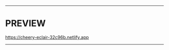 -------------------------------
# PREVIEW

https://cheery-eclair-32c96b.netlify.app

-------------------------------
